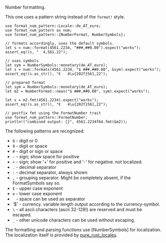 Number formatting.

This one uses a pattern string instead of the `format!` style.

```
use format_num_pattern::Locale::de_AT_euro;
use format_num_pattern as num;
use format_num_pattern::{NumberFormat, NumberSymbols};

// formats accordingly, uses the default symbols.
let s = num::format(4561.2234, "###,##0.00").expect("works");
assert_eq!(s, "  4,561.22");

// uses symbols
let sym = NumberSymbols::monetary(de_AT_euro);
let s = num::formats(4561.2234, "$ ###,##0.00", &sym).expect("works");
assert_eq!(s.as_str(), "€   4\u{202f}561,22");

// prepared format
let sym = NumberSymbols::monetary(de_AT_euro);
let m2 = NumberFormat::news("$ ###,##0.00", sym).expect("works");

let s = m2.fmt(4561.2234).expect("works");
assert_eq!(s.as_str(), "€   4\u{202f}561,22");

// postfix fmt using the FormatNumber trait
use format_num_pattern::FormatNumber;
println!("combined output: {}", 4561.2234f64.fmt(&m2));
```

The following patterns are recognized:

* `0` - digit or 0
* `9` - digit or space
* `#` - digit or sign or space
* `-` - sign; show space for positive
* `+` - sign; show '+' for positive and '-' for negative. not localized.
* `.` - decimal separator
* `:` - decimal separator, always shown
* `,` - grouping separator. Might be completely absent, if the FormatSymbols
  say so.
* `E` - upper case exponent
* `e` - lower case exponent
* ` ` - space can be used as separator
* '$' - currency. variable length output according to the currency-symbol.
* `\` - all ascii characters (ascii 32-128!) are reserved and must be escaped.
* `_` - other unicode characters can be used without escaping.

The formatting and parsing functions use [NumberSymbols] for localization.
The localization itself is provided by
[pure_rust_locales](https://crates.io/crates/pure-rust-locales).